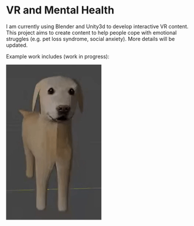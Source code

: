 # VR and Mental Health
I am currently using Blender and Unity3d to develop interactive VR content. This project aims to create content to help people cope with emotional struggles (e.g. pet loss syndrome, social anxiety). More details will be updated.  

Example work includes (work in progress):  

![Alt Text](dukgoo_final.gif)
